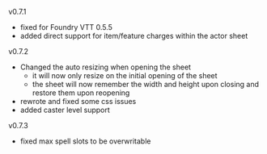 v0.7.1
 - fixed for Foundry VTT 0.5.5
 - added direct support for item/feature charges within the actor sheet
 
v0.7.2
  - Changed the auto resizing when opening the sheet
    - it will now only resize on the initial opening of the sheet
    - the sheet will now remember the width and height upon closing and restore them upon reopening
  - rewrote and fixed some css issues
  - added caster level support
  
v0.7.3
 - fixed max spell slots to be overwritable
